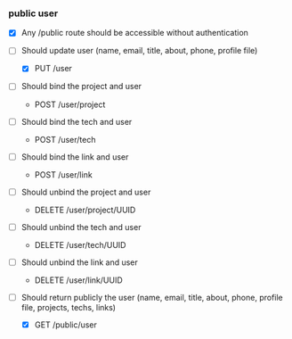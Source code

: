### public user

- [X] Any /public route should be accessible without authentication

- [ ] Should update user (name, email, title, about, phone, profile file)
    - [X] PUT /user
  
- [ ] Should bind the project and user
    - POST /user/project

- [ ] Should bind the tech and user
    - POST /user/tech

- [ ] Should bind the link and user
    - POST /user/link

- [ ] Should unbind the project and user
    - DELETE /user/project/UUID

- [ ] Should unbind the tech and user
    - DELETE /user/tech/UUID

- [ ] Should unbind the link and user
    - DELETE /user/link/UUID
    
- [ ] Should return publicly the user (name, email, title, about, phone, profile file, projects, techs, links)
    - [X] GET /public/user